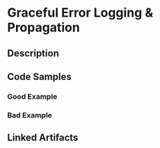 # Graceful Error Logging & Propagation

## Description


## Code Samples

### Good Example

### Bad Example


## Linked Artifacts


